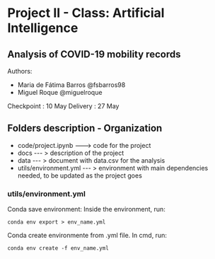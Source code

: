 # Project II - Class: Artificial Intelligence

## Analysis of COVID-19 mobility records

Authors:
 * Maria de Fátima Barros @fsbarros98
 * Miguel Roque @miguelroque

Checkpoint : 10 May
Delivery : 27 May

## Folders description - Organization

 * code/project.ipynb ---> code for the project
 * docs --- > description of the project
 * data --- > document with data.csv for the analysis
 * utils/environment.yml --- > environment with main dependencies needed, to be updated as the project goes
 
 ### utils/environment.yml
 
 Conda save environment: Inside the environment, run:

`conda env export > env_name.yml `

Conda create environmente from .yml file. In cmd, run:

`conda env create -f env_name.yml `

